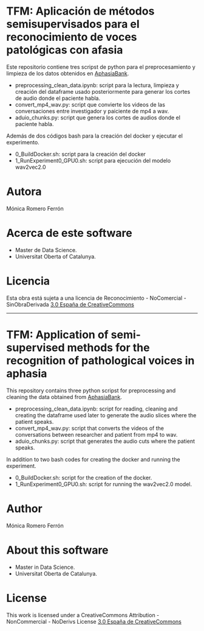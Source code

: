 # TFM: Aplicación de métodos semisupervisados para el reconocimiento de voces patológicas con afasia
Este repositorio contiene tres scripst de python para el preprocesamiento y limpieza de los datos obtenidos en [AphasiaBank](https://talkbank.org/share/data.html). 

- preprocessing_clean_data.ipynb: script para la lectura, limpieza y creación del dataframe usado posteriormente para generar los cortes de audio donde el paciente habla. 
- convert_mp4_wav.py: script que convierte los videos de las conversaciones entre investigador y paiciente de mp4 a wav. 
- aduio_chunks.py: script que genera los cortes de audios donde el paciente habla. 

Además de dos códigos bash para la creación del docker y ejecutar el experimento. 

- 0_BuildDocker.sh: script para la creación del docker 
- 1_RunExperiment0_GPU0.sh: script para ejecución del modelo wav2vec2.0

# Autora
Mónica Romero Ferrón

# Acerca de este software
- Master de Data Science.
- Universitat Oberta of Catalunya.

# Licencia
Esta obra está sujeta a una licencia de Reconocimiento -  NoComercial - SinObraDerivada
[3.0 España de CreativeCommons](https://creativecommons.org/licenses/by-nc-nd/3.0/es/)


------------------------------------------------------------------------------------------------------------------------------------------------------------


# TFM: Application of semi-supervised methods for the recognition of pathological voices in aphasia
This repository contains three python scripst for preprocessing and cleaning the data obtained from [AphasiaBank](https://talkbank.org/share/data.html). 

- preprocessing_clean_data.ipynb: script for reading, cleaning and creating the dataframe used later to generate the audio slices where the patient speaks. 
- convert_mp4_wav.py: script that converts the videos of the conversations between researcher and patient from mp4 to wav. 
- aduio_chunks.py: script that generates the audio cuts where the patient speaks. 

In addition to two bash codes for creating the docker and running the experiment. 

- 0_BuildDocker.sh: script for the creation of the docker. 
- 1_RunExperiment0_GPU0.sh: script for running the wav2vec2.0 model.

# Author
Mónica Romero Ferrón

# About this software
- Master in Data Science.
- Universitat Oberta de Catalunya.

# License
This work is licensed under a CreativeCommons Attribution - NonCommercial - NoDerivs License
[3.0 España de CreativeCommons](https://creativecommons.org/licenses/by-nc-nd/3.0/es/)
